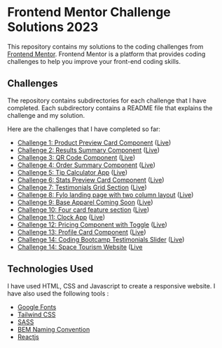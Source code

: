 # Frontend Mentor Challenge Solutions 2023

This repository contains my solutions to the coding challenges from [Frontend Mentor](https://www.frontendmentor.io/). Frontend Mentor is a platform that provides coding challenges to help you improve your front-end coding skills.

## Challenges

The repository contains subdirectories for each challenge that I have completed. Each subdirectory contains a README file that explains the challenge and my solution.

Here are the challenges that I have completed so far:

- [Challenge 1: Product Preview Card Component](./product-preview-card-component/) ([Live](https://product-card-sreeh.netlify.app/))
- [Challenge 2: Results Summary Component](./results-summary-component/) ([Live](https://results-summary-sreeh.netlify.app/))
- [Challenge 3: QR Code Component](./qr-code-component/) ([Live](https://qr-code-sreeh.netlify.app/))
- [Challenge 4: Order Summary Component](./order-summary-component/) ([Live](https://order-summary-sreeh.netlify.app/))
- [Challenge 5: Tip Calculator App](./tip-calculator-app/) ([Live](https://tip-calculator-sreeh.netlify.app/))
- [Challenge 6: Stats Preview Card Component](./stats-preview-card-component/) ([Live](https://stats-preview-sreeh.netlify.app/))
- [Challenge 7: Testimonials Grid Section](./testimonials-grid-section/) ([Live](https://testimonials-grid-sreeh.netlify.app/))
- [Challenge 8: Fylo landing page with two column layout](./fylo-landing-page-with-two-column-layout/) ([Live](https://fylo-landing-sreeh.netlify.app/))
- [Challenge 9: Base Apparel Coming Soon](./base-apparel-coming-soon) ([Live](https://base-apparel-sreeh.netlify.app/))
- [Challenge 10: Four card feature section](./four-card-feature-section) ([Live](https://four-card-sreeh.netlify.app/))
- [Challenge 11: Clock App](./clock-app) ([Live](https://clock-app-sreeh.netlify.app/))
- [Challenge 12: Pricing Component with Toggle](./pricing-component-with-toggle) ([Live](https://pricing-component-sreeh.netlify.app/))
- [Challenge 13: Profile Card Component](./profile-card-component) ([Live](https://profile-card-sreeh.netlify.app/))
- [Challenge 14: Coding Bootcamp Testimonials Slider](./coding-bootcamp-testimonials-slider) ([Live](https://coding-bootcamp-sreeh.netlify.app/))
- [Challenge 14: Space Tourism Website](./space-tourism-website) ([Live](https://sapce-tourism-sreeh.netlify.app/)

## Technologies Used

I have used HTML, CSS and Javascript to create a responsive website. I have also used the following tools :

- [Google Fonts](https://fonts.google.com/)
- [Tailwind CSS](https://tailwindcss.com/)
- [SASS](https://sass-lang.com/)
- [BEM Naming Convention](https://en.bem.info/methodology/naming-convention/)
- [Reactjs](https://reactjs.dev)

